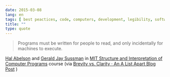 ```yaml
---
date: 2015-03-08
lang: en
tags: [ best peactices, code, computers, development, legibility, software ]
title: ""
type: quote
---
```


> Programs must be written for people to read, and only incidentally for
> machines to execute.

[Hal Abelson](http://groups.csail.mit.edu/mac/users/hal/hal.html) and
[Gerald Jay Sussman](http://groups.csail.mit.edu/mac/users/gjs/) in [MIT
Structure and Interpretation of Computer
Programs](http://mitpress.mit.edu/sicp/full-text/sicp/book/node3.html)
course (via [Brevity vs. Clarity · An A List Apart Blog
Post](http://alistapart.com/blog/post/brevity-vs-clarity) )

